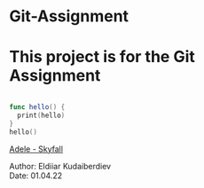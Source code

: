 # Git-Assignment
# This project is for the Git Assignment
<img src="https://spring.io/images/OG-Spring.png" alt=""> 

```swift
func hello() {
  print(hello)
}
hello()
```

<a href="https://www.youtube.com/watch?v=DeumyOzKqgI">Adele - Skyfall</a>

Author: Eldiiar Kudaiberdiev
<br>
Date: 01.04.22
